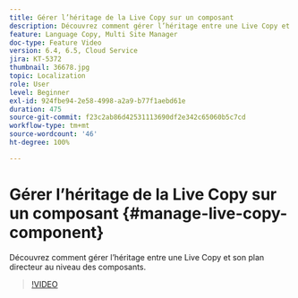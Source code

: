 ```yaml
---
title: Gérer l’héritage de la Live Copy sur un composant
description: Découvrez comment gérer l’héritage entre une Live Copy et son plan directeur au niveau des composants.
feature: Language Copy, Multi Site Manager
doc-type: Feature Video
version: 6.4, 6.5, Cloud Service
jira: KT-5372
thumbnail: 36678.jpg
topic: Localization
role: User
level: Beginner
exl-id: 924fbe94-2e58-4998-a2a9-b77f1aebd61e
duration: 475
source-git-commit: f23c2ab86d42531113690df2e342c65060b5c7cd
workflow-type: tm+mt
source-wordcount: '46'
ht-degree: 100%

---
```


# Gérer l’héritage de la Live Copy sur un composant {#manage-live-copy-component}

Découvrez comment gérer l’héritage entre une Live Copy et son plan directeur au niveau des composants.

>[!VIDEO](https://video.tv.adobe.com/v/36678?quality=12&learn=on)

